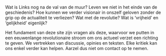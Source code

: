 Wat is Links nog na de val van de muur? Leven we niet in het einde van de geschiedenis? Hoe kunnen we verder visionair in onszelf geloven zonder de grip op de actualiteit te verliezen? Wat met de revolutie? Wat is ‘vrijheid’ en ‘gelijkheid’ eigenlijk?

Het fundament van deze site zijn vragen als deze, waarvoor we putten in een eeuwenlange revolutionaire stroom om ons actueel verzet een richting te geven. We vertrekken van discussie, opinies en teksten. Elke kritiek kan ons enkel verder kan helpen. Aarzel dus niet om contact op te nemen.
